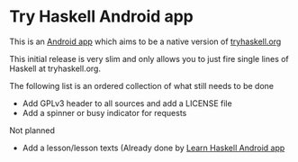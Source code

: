 Try Haskell Android app
=======================
This is an [Android app](https://play.google.com/store/apps/details?id=nl.bneijt.tryhaskell) which aims to be a native version of
[tryhaskell.org](http://tryhaskell.org)

This initial release is very slim and only allows you to just fire
single lines of Haskell at tryhaskell.org.

The following list is an ordered collection of what still needs to be done

-   Add GPLv3 header to all sources and add a LICENSE file
-   Add a spinner or busy indicator for requests

Not planned
-   Add a lesson/lesson texts (Already done by [Learn Haskell Android app](https://play.google.com/store/apps/details?id=hu.dreamland_swh.learnhaskell)



